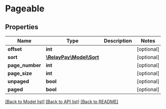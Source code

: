 # Pageable

## Properties
Name | Type | Description | Notes
------------ | ------------- | ------------- | -------------
**offset** | **int** |  | [optional] 
**sort** | [**\RelayPay\Model\Sort**](Sort.md) |  | [optional] 
**page_number** | **int** |  | [optional] 
**page_size** | **int** |  | [optional] 
**unpaged** | **bool** |  | [optional] 
**paged** | **bool** |  | [optional] 

[[Back to Model list]](../../README.md#documentation-for-models) [[Back to API list]](../../README.md#documentation-for-api-endpoints) [[Back to README]](../../README.md)


